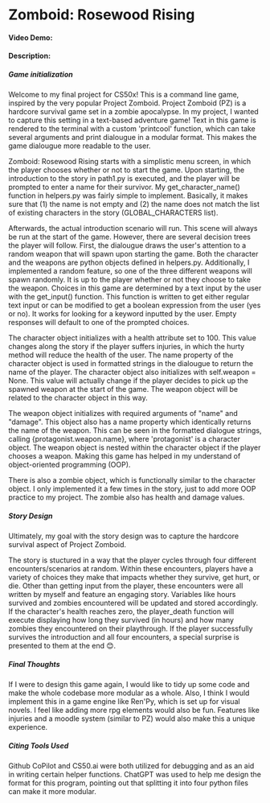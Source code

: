 # Zomboid: Rosewood Rising
#### Video Demo:  <URL HERE>
#### Description:

##### Game initialization
Welcome to my final project for CS50x! This is a command line game, inspired by the very popular Project Zomboid. Project Zomboid (PZ) is a hardcore survival game set in a zombie apocalypse. In my project, I wanted to capture this setting in a text-based adventure game! Text in this game is rendered to the terminal with a custom 'printcool' function, which can take several arguments and print dialougue in a modular format. This makes the game dialougue more readable to the user.

Zomboid: Rosewood Rising starts with a simplistic menu screen, in which the player chooses whether or not to start the game. Upon starting, the introduction to the story in path1.py is executed, and the player will be prompted to enter a name for their survivor. My get_character_name() function in helpers.py was fairly simple to implement. Basically, it makes sure that (1) the name is not empty and (2) the name does not match the list of existing characters in the story (GLOBAL_CHARACTERS list).

Afterwards, the actual introduction scenario will run. This scene will always be run at the start of the game. However, there are several decision trees the player will follow. First, the dialougue draws the user's attention to a random weapon that will spawn upon starting the game. Both the character and the weapons are python objects defined in helpers.py. Additionally, I implemented a random feature, so one of the three different weapons will spawn randomly. It is up to the player whether or not they choose to take the weapon. Choices in this game are determined by a text input by the user with the get_input() function. This function is written to get either regular text input or can be modified to get a boolean expression from the user (yes or no). It works for looking for a keyword inputted by the user. Empty responses will default to one of the prompted choices.

The character object initializes with a health attribute set to 100. This value changes along the story if the player suffers injuries, in which the hurty method will reduce the health of the user. The name property of the character object is used in formatted strings in the dialougue to return the name of the player. The character object also initializes with self.weapon = None. This value will actually change if the player decides to pick up the spawned weapon at the start of the game. The weapon object will be related to the character object in this way.

The weapon object initializes with required arguments of "name" and "damage". This object also has a name property which identically returns the name of the weapon. This can be seen in the formatted dialogue strings, calling {protagonist.weapon.name}, where 'protagonist' is a character object. The weapon object is nested within the character object if the player chooses a weapon. Making this game has helped in my understand of object-oriented programming (OOP).

There is also a zombie object, which is functionally similar to the character object. I only implemented it a few times in the story, just to add more OOP practice to my project. The zombie also has health and damage values.

##### Story Design
Ultimately, my goal with the story design was to capture the hardcore survival aspect of Project Zomboid.

The story is stuctured in a way that the player cycles through four different encounters/scenarios at random. Within these encounters, players have a variety of choices they make that impacts whether they survive, get hurt, or die. Other than getting input from the player, these encounters were all written by myself and feature an engaging story. Variables like hours survived and zombies encountered will be updated and stored accordingly. If the character's health reaches zero, the player_death function will execute displaying how long they survived (in hours) and how many zombies they encountered on their playthrough. If the player successfully survives the introduction and all four encounters, a special surprise is presented to them at the end 😊.

##### Final Thoughts
If I were to design this game again, I would like to tidy up some code and make the whole codebase more modular as a whole. Also, I think I would implement this in a game engine like Ren'Py, which is set up for visual novels. I feel like adding more rpg elements would also be fun. Features like injuries and a moodle system (similar to PZ) would also make this a unique experience.

##### Citing Tools Used
Github CoPilot and CS50.ai were both utilized for debugging and as an aid in writing certain helper functions.
ChatGPT was used to help me design the format for this program, pointing out that splitting it into four python files can make it more modular.